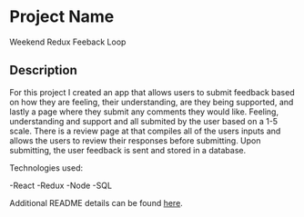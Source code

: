 # Project Name
Weekend Redux Feeback Loop

## Description

For this project I created an app that allows users to submit feedback based on how they are feeling, their understanding, are they being supported, and lastly a page where they submit any comments they would like. Feeling, understanding and support and all submited by the user based on a 1-5 scale. There is a review page at that compiles all of the users inputs and allows the users to review their responses before submitting. Upon submitting, the user feedback is sent and stored in a database.

Technologies used:

-React
-Redux
-Node
-SQL

Additional README details can be found [here](https://github.com/PrimeAcademy/readme-template/blob/master/README.md).
